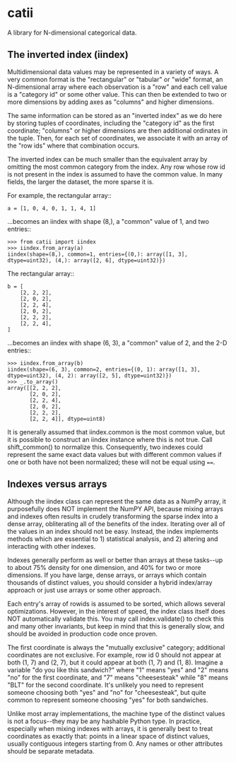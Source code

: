# catii

A library for N-dimensional categorical data.

## The inverted index (iindex)

Multidimensional data values may be represented in a variety of ways.
A very common format is the "rectangular" or "tabular" or "wide" format,
an N-dimensional array where each observation is a "row" and each cell
value is a "category id" or some other value. This can then be extended
to two or more dimensions by adding axes as "columns" and higher dimensions.

The same information can be stored as an "inverted index" as we do here
by storing tuples of coordinates, including the "category id" as the
first coordinate; "columns" or higher dimensions are then additional
ordinates in the tuple. Then, for each set of coordinates, we associate
it with an array of the "row ids" where that combination occurs.

The inverted index can be much smaller than the equivalent array
by omitting the most common category from the index. Any row whose
row id is not present in the index is assumed to have the common
value. In many fields, the larger the dataset, the more sparse it is.

For example, the rectangular array::

```#python
a = [1, 0, 4, 0, 1, 1, 4, 1]
```

...becomes an iindex with shape (8,), a "common" value of 1, and two entries::


```#python
>>> from catii import iindex
>>> iindex.from_array(a)
iindex(shape=(8,), common=1, entries={(0,): array([1, 3], dtype=uint32), (4,): array([2, 6], dtype=uint32)})
```

The rectangular array::
```#python
b = [
    [2, 2, 2],
    [2, 0, 2],
    [2, 2, 4],
    [2, 0, 2],
    [2, 2, 2],
    [2, 2, 4],
]
```

...becomes an iindex with shape (6, 3), a "common" value of 2, and the 2-D entries::


```#python
>>> iindex.from_array(b)
iindex(shape=(6, 3), common=2, entries={(0, 1): array([1, 3], dtype=uint32), (4, 2): array([2, 5], dtype=uint32)})
>>> _.to_array()
array([[2, 2, 2],
       [2, 0, 2],
       [2, 2, 4],
       [2, 0, 2],
       [2, 2, 2],
       [2, 2, 4]], dtype=uint8)
```

It is generally assumed that iindex.common is the most common value, but it
is possible to construct an iindex instance where this is not true.
Call shift_common() to normalize this. Consequently, two indexes
could represent the same exact data values but with different common values
if one or both have not been normalized; these will not be equal using `==`.

## Indexes versus arrays

Although the iindex class can represent the same data as a NumPy array,
it purposefully does NOT implement the NumPY API, because mixing arrays and
indexes often results in crudely transforming the sparse index into a dense
array, obliterating all of the benefits of the index. Iterating over all of
the values in an index should not be easy. Instead, the index implements
methods which are essential to 1) statistical analysis, and 2) altering
and interacting with other indexes.

Indexes generally perform as well or better than arrays at these tasks--up to
about 75% density for one dimension, and 40% for two or more dimensions.
If you have large, dense arrays, or arrays which contain thousands of
distinct values, you should consider a hybrid index/array approach or
just use arrays or some other approach.

Each entry's array of rowids is assumed to be sorted, which allows several
optimizations. However, in the interest of speed, the index class itself
does NOT automatically validate this. You may call index.validate() to check
this and many other invariants, but keep in mind that this is generally
slow, and should be avoided in production code once proven.

The first coordinate is always the "mutually exclusive" category; additional
coordinates are not exclusive. For example, row id 0 should not appear
at both (1, 7) and (2, 7), but it could appear at both (1, 7) and (1, 8).
Imagine a variable "do you like this sandwich?" where "1" means "yes"
and "2" means "no" for the first coordinate, and "7" means "cheesesteak"
while "8" means "BLT" for the second coordinate. It's unlikely you need
to represent someone choosing both "yes" and "no" for "cheesesteak",
but quite common to represent someone choosing "yes" for both sandwiches.

Unlike most array implementations, the machine type of the distinct values is
not a focus--they may be any hashable Python type. In practice, especially
when mixing indexes with arrays, it is generally best to treat coordinates
as exactly that: points in a linear space of distinct values, usually
contiguous integers starting from 0. Any names or other attributes
should be separate metadata.
